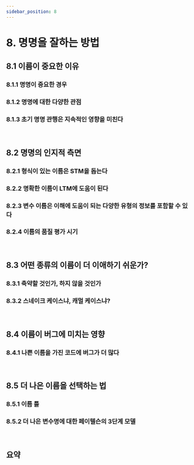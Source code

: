 ```yaml
---
sidebar_position: 8
---
```


# 8. 명명을 잘하는 방법

## 8.1 이름이 중요한 이유

### 8.1.1 명명이 중요한 경우

### 8.1.2 명명에 대한 다양한 관점

### 8.1.3 초기 명명 관행은 지속적인 영향을 미친다

<br/>

## 8.2 명명의 인지적 측면

### 8.2.1 형식이 있는 이름은 STM을 돕는다

### 8.2.2 명확한 이름이 LTM에 도움이 된다

### 8.2.3 변수 이름은 이해에 도움이 되는 다양한 유형의 정보를 포함할 수 있다

### 8.2.4 이름의 품질 평가 시기

<br/>

## 8.3 어떤 종류의 이름이 더 이애하기 쉬운가?

### 8.3.1 축약할 것인가, 하지 않을 것인가

### 8.3.2 스네이크 케이스냐, 캐멀 케이스냐?

<br/>

## 8.4 이름이 버그에 미치는 영향

### 8.4.1 나쁜 이름을 가진 코드에 버그가 더 많다

<br/>

## 8.5 더 나은 이름을 선택하는 법

### 8.5.1 이름 틀

### 8.5.2 더 나은 변수명에 대한 페이텔슨의 3단계 모델

<br/>

## 요약

